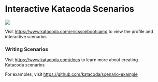# Interactive Katacoda Scenarios

[![](http://shields.katacoda.com/katacoda/ericssonbootcamp/count.svg)](https://www.katacoda.com/ericssonbootcamp "Get your profile on Katacoda.com")

Visit https://www.katacoda.com/ericssonbootcamp to view the profile and interactive scenarios

### Writing Scenarios
Visit https://www.katacoda.com/docs to learn more about creating Katacoda scenarios

For examples, visit https://github.com/katacoda/scenario-example
